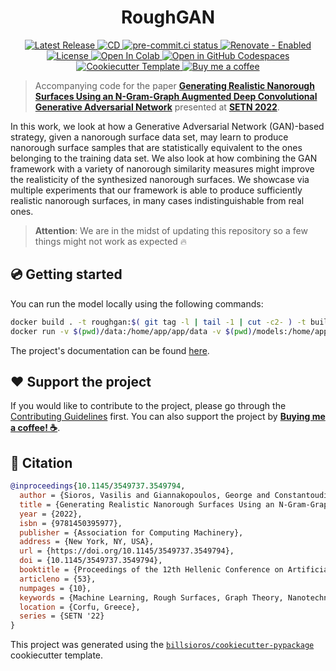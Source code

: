 <h1 align="center">RoughGAN</h1>

<p align="center">
  <a href="https://github.com/billsioros/RoughGAN/releases">
    <img
      src="https://img.shields.io/github/v/release/billsioros/RoughGAN"
      alt="Latest Release"
    />
  </a>
  <!-- TODO -->
  <!-- <a href="https://github.com/billsioros/RoughGAN/actions/workflows/ci.yml">
    <img
      src="https://github.com/billsioros/RoughGAN/actions/workflows/ci.yml/badge.svg"
      alt="CI"
    />
  </a> -->
  <a href="https://github.com/billsioros/RoughGAN/actions/workflows/cd.yml">
    <img
      src="https://github.com/billsioros/RoughGAN/actions/workflows/cd.yml/badge.svg"
      alt="CD"
    />
  </a>
  <a href="https://results.pre-commit.ci/latest/github/billsioros/RoughML/master">
    <img
      src="https://results.pre-commit.ci/badge/github/billsioros/RoughML/master.svg"
      alt="pre-commit.ci status"
    />
  </a>
  <a href="https://app.renovatebot.com/dashboard#github/billsioros/RoughGAN">
    <img
      src="https://img.shields.io/badge/renovate-enabled-brightgreen.svg?style=flat&logo=renovatebot"
      alt="Renovate - Enabled">
  </a>
  <!-- TODO -->
  <!-- <a href="https://codecov.io/gh/billsioros/RoughGAN">
    <img
      src="https://codecov.io/gh/billsioros/RoughGAN/branch/master/graph/badge.svg?token=coLOL0j6Ap"
      alt="Test Coverage"/>
  </a> -->
  <a href="https://opensource.org/licenses/MIT">
    <img
      src="https://img.shields.io/badge/license-MIT-green"
      alt="License"
    />
  </a>
  <a target="_blank" href="https://colab.research.google.com/github/billsioros/RoughGAN/blob/master/docs/src/roughgan.ipynb">
    <img
      src="https://colab.research.google.com/assets/colab-badge.svg"
      alt="Open In Colab"/>
  </a>
  <a href="https://vscode.dev/redirect?url=vscode://ms-vscode-remote.remote-containers/cloneInVolume?url=https://github.com/billsioros/RoughGAN">
    <img
      src="https://img.shields.io/static/v1?label=Dev%20Containers&message=Open&color=blue&logo=visualstudiocode"
      alt="Open in GitHub Codespaces"
    />
  </a>
  <a href="https://github.com/billsioros/cookiecutter-pypackage">
    <img
      src="https://img.shields.io/badge/cookiecutter-template-D4AA00.svg?style=flat&logo=cookiecutter"
      alt="Cookiecutter Template">
  </a>
  <a href="https://www.buymeacoffee.com/billsioros">
    <img
      src="https://img.shields.io/badge/Buy%20me%20a-coffee-FFDD00.svg?style=flat&logo=buymeacoffee"
      alt="Buy me a coffee">
  </a>
</p>

> Accompanying code for the paper [**Generating Realistic Nanorough Surfaces Using an N-Gram-Graph Augmented Deep Convolutional Generative Adversarial Network**](https://dl.acm.org/doi/fullHtml/10.1145/3549737.3549794) presented at [**SETN 2022**](https://hilab.di.ionio.gr/setn2022/).

In this work, we look at how a Generative Adversarial Network (GAN)-based strategy, given a nanorough surface data set, may learn to produce nanorough surface samples that are statistically equivalent to the ones belonging to the training data set. We also look at how combining the GAN framework with a variety of nanorough similarity measures might improve the realisticity of the synthesized nanorough surfaces. We showcase via multiple experiments that our framework is able to produce sufficiently realistic nanorough surfaces, in many cases indistinguishable from real ones.

> **Attention**: We are in the midst of updating this repository so a few things might not work as expected :fire:

## :cd: Getting started

You can run the model locally using the following commands:

```bash
docker build . -t roughgan:$( git tag -l | tail -1 | cut -c2- ) -t build:train -f Dockerfile
docker run -v $(pwd)/data:/home/app/app/data -v $(pwd)/models:/home/app/app/models --gpus $(nvidia-smi --list-gpus | wc -l) roughgan:latest
```

The project's documentation can be found [here](https://billsioros.github.io/RoughGAN/).

## :heart: Support the project

If you would like to contribute to the project, please go through the [Contributing Guidelines](https://billsioros.github.io/RoughGAN/latest/CONTRIBUTING/) first. You can also support the project by [**Buying me a coffee! ☕**](https://www.buymeacoffee.com/billsioros).

## :bookmark_tabs: Citation

```bibtex
@inproceedings{10.1145/3549737.3549794,
  author = {Sioros, Vasilis and Giannakopoulos, George and Constantoudis, Vassileios},
  title = {Generating Realistic Nanorough Surfaces Using an N-Gram-Graph Augmented Deep Convolutional Generative Adversarial Network},
  year = {2022},
  isbn = {9781450395977},
  publisher = {Association for Computing Machinery},
  address = {New York, NY, USA},
  url = {https://doi.org/10.1145/3549737.3549794},
  doi = {10.1145/3549737.3549794},
  booktitle = {Proceedings of the 12th Hellenic Conference on Artificial Intelligence},
  articleno = {53},
  numpages = {10},
  keywords = {Machine Learning, Rough Surfaces, Graph Theory, Nanotechnology, Artificial Intelligence},
  location = {Corfu, Greece},
  series = {SETN '22}
}
```

This project was generated using the [`billsioros/cookiecutter-pypackage`](https://github.com/billsioros/cookiecutter-pypackage) cookiecutter template.
